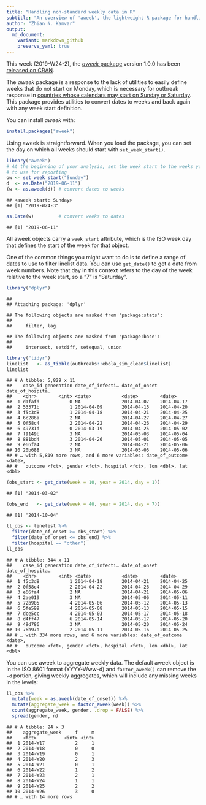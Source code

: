 ```yaml
---
title: "Handling non-standard weekly data in R"
subtitle: "An overview of 'aweek', the lightweight R package for handling weekly data"
author: "Zhian N. Kamvar"
output: 
  md_document:
    variant: markdown_github
    preserve_yaml: true
---
```


This week (2019-W24-2), the [*aweek* package](../aweek) version 1.0.0
has been [released on CRAN](https://cran.r-project.org/package=aweek).

The *aweek* package is a response to the lack of utilities to easily
define weeks that do not start on Monday, which is necessary for
outbreak response in [countries whose calendars may start on Sunday or
Saturday](https://en.wikipedia.org/wiki/File:First_Day_of_Week_World_Map.svg).
This package provides utilities to convert dates to weeks and back again
with any week start definition.

You can install *aweek* with:

``` r
install.packages("aweek")
```

Using aweek is straightforward. When you load the package, you can set
the day on which all weeks should start with `set_week_start()`.

``` r
library("aweek")
# At the beginning of your analysis, set the week start to the weeks you want
# to use for reporting
ow <- set_week_start("Sunday")
d  <- as.Date("2019-06-11")
(w <- as.aweek(d)) # convert dates to weeks
```

    ## <aweek start: Sunday>
    ## [1] "2019-W24-3"

``` r
as.Date(w)         # convert weeks to dates
```

    ## [1] "2019-06-11"

All aweek objects carry a `week_start` attribute, which is the ISO week
day that defines the start of the week for that object.

One of the common things you might want to do is to define a range of
dates to use to filter linelist data. You can use `get_date()` to get a
date from week numbers. Note that day in this context refers to the day
of the week relative to the week start, so a “7” is “Saturday”.

``` r
library("dplyr")
```

    ## 
    ## Attaching package: 'dplyr'

    ## The following objects are masked from 'package:stats':
    ## 
    ##     filter, lag

    ## The following objects are masked from 'package:base':
    ## 
    ##     intersect, setdiff, setequal, union

``` r
library("tidyr")
linelist   <- as_tibble(outbreaks::ebola_sim_clean$linelist)
linelist
```

    ## # A tibble: 5,829 x 11
    ##    case_id generation date_of_infecti… date_of_onset date_of_hospita…
    ##    <chr>        <int> <date>           <date>        <date>          
    ##  1 d1fafd           0 NA               2014-04-07    2014-04-17      
    ##  2 53371b           1 2014-04-09       2014-04-15    2014-04-20      
    ##  3 f5c3d8           1 2014-04-18       2014-04-21    2014-04-25      
    ##  4 6c286a           2 NA               2014-04-27    2014-04-27      
    ##  5 0f58c4           2 2014-04-22       2014-04-26    2014-04-29      
    ##  6 49731d           0 2014-03-19       2014-04-25    2014-05-02      
    ##  7 f9149b           3 NA               2014-05-03    2014-05-04      
    ##  8 881bd4           3 2014-04-26       2014-05-01    2014-05-05      
    ##  9 e66fa4           2 NA               2014-04-21    2014-05-06      
    ## 10 20b688           3 NA               2014-05-05    2014-05-06      
    ## # … with 5,819 more rows, and 6 more variables: date_of_outcome <date>,
    ## #   outcome <fct>, gender <fct>, hospital <fct>, lon <dbl>, lat <dbl>

``` r
(obs_start <- get_date(week = 10, year = 2014, day = 1))
```

    ## [1] "2014-03-02"

``` r
(obs_end   <- get_date(week = 40, year = 2014, day = 7))
```

    ## [1] "2014-10-04"

``` r
ll_obs <- linelist %>%
  filter(date_of_onset >= obs_start) %>%
  filter(date_of_onset <= obs_end) %>%
  filter(hospital == "other")
ll_obs
```

    ## # A tibble: 344 x 11
    ##    case_id generation date_of_infecti… date_of_onset date_of_hospita…
    ##    <chr>        <int> <date>           <date>        <date>          
    ##  1 f5c3d8           1 2014-04-18       2014-04-21    2014-04-25      
    ##  2 0f58c4           2 2014-04-22       2014-04-26    2014-04-29      
    ##  3 e66fa4           2 NA               2014-04-21    2014-05-06      
    ##  4 2ae019           3 NA               2014-05-06    2014-05-11      
    ##  5 72b905           4 2014-05-06       2014-05-12    2014-05-13      
    ##  6 5fe599           4 2014-05-08       2014-05-13    2014-05-15      
    ##  7 dce5cc           4 2014-05-03       2014-05-17    2014-05-18      
    ##  8 d4ff47           6 2014-05-14       2014-05-17    2014-05-20      
    ##  9 49d786           3 NA               2014-05-20    2014-05-24      
    ## 10 76b97a           2 2014-05-11       2014-05-16    2014-05-25      
    ## # … with 334 more rows, and 6 more variables: date_of_outcome <date>,
    ## #   outcome <fct>, gender <fct>, hospital <fct>, lon <dbl>, lat <dbl>

You can use aweek to aggregate weekly data. The default aweek object is
in the ISO 8601 format (YYYY-Www-d) and `factor_aweek()` can remove the
`-d` portion, giving weekly aggregates, which will include any missing
weeks in the levels:

``` r
ll_obs %>%
  mutate(week = as.aweek(date_of_onset)) %>%
  mutate(aggregate_week = factor_aweek(week)) %>%
  count(aggregate_week, gender, .drop = FALSE) %>%
  spread(gender, n)
```

    ## # A tibble: 24 x 3
    ##    aggregate_week     f     m
    ##    <fct>          <int> <int>
    ##  1 2014-W17           2     1
    ##  2 2014-W18           0     0
    ##  3 2014-W19           0     1
    ##  4 2014-W20           2     3
    ##  5 2014-W21           0     1
    ##  6 2014-W22           1     2
    ##  7 2014-W23           2     1
    ##  8 2014-W24           1     1
    ##  9 2014-W25           2     2
    ## 10 2014-W26           3     0
    ## # … with 14 more rows
